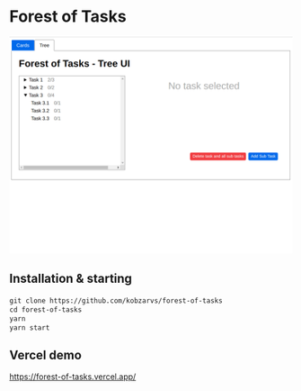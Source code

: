 # Forest of Tasks

![](images/forest-of-tasks.gif)

## Installation & starting

```shell
git clone https://github.com/kobzarvs/forest-of-tasks
cd forest-of-tasks
yarn
yarn start
```

## Vercel demo

https://forest-of-tasks.vercel.app/

